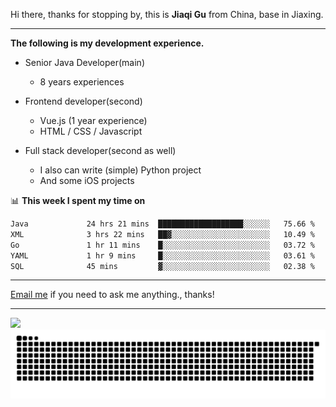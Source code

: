 Hi there, thanks for stopping by, this is **Jiaqi Gu** from China, base in Jiaxing.

---

**The following is my development experience.**

- Senior Java Developer(main)
  - 8 years experiences

- Frontend developer(second)
  - Vue.js (1 year experience)
  - HTML / CSS / Javascript
  
- Full stack developer(second as well)
  - I also can write (simple) Python project
  - And some iOS projects

📊 **This week I spent my time on**
<!--START_SECTION:waka-->

```txt
Java             24 hrs 21 mins  ███████████████████░░░░░░   75.66 %
XML              3 hrs 22 mins   ██▓░░░░░░░░░░░░░░░░░░░░░░   10.49 %
Go               1 hr 11 mins    █░░░░░░░░░░░░░░░░░░░░░░░░   03.72 %
YAML             1 hr 9 mins     █░░░░░░░░░░░░░░░░░░░░░░░░   03.61 %
SQL              45 mins         ▓░░░░░░░░░░░░░░░░░░░░░░░░   02.38 %
```

<!--END_SECTION:waka-->

---

[Email me](mailto:htk2klwgr@mozmail.com?subject=Hiring_from_GitHub) if you need to ask me anything., thanks!

---

![]( https://visitor-badge.glitch.me/badge?page_id=githubgujiaqi)
![]( https://github.com/droid-Q/droid-Q/raw/output/github-contribution-grid-snake.svg#gh-dark-mode-only)

